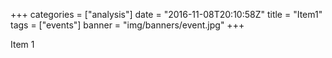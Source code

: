 +++
categories = ["analysis"]
date = "2016-11-08T20:10:58Z"
title = "Item1"
tags = ["events"]
banner = "img/banners/event.jpg"
+++

Item 1